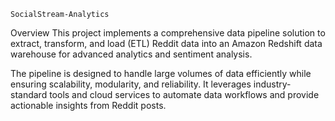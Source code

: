 


`SocialStream-Analytics`


Overview
This project implements a comprehensive data pipeline solution to extract, transform, and load (ETL) Reddit data into an Amazon Redshift data warehouse for advanced analytics and sentiment analysis.

The pipeline is designed to handle large volumes of data efficiently while ensuring scalability, modularity, and reliability. It leverages industry-standard tools and cloud services to automate data workflows and provide actionable insights from Reddit posts.